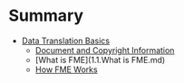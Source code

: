 # Summary

* [Data Translation Basics](README.md)
    * [Document and Copyright Information](0.1.DocumentAndCopyrightInfo.md)
    * [What is FME](1.1.What is FME.md)
    * [How FME Works](1.2.FMEDataModel.md)
